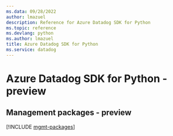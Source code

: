 ```yaml
---
ms.data: 09/28/2022
author: lmazuel
description: Reference for Azure Datadog SDK for Python
ms.topic: reference
ms.devlang: python
ms.author: lmazuel
title: Azure Datadog SDK for Python
ms.service: datadog
---
```

# Azure Datadog SDK for Python - preview

## Management packages - preview
[!INCLUDE [mgmt-packages](datadog-mgmt-index.md)]